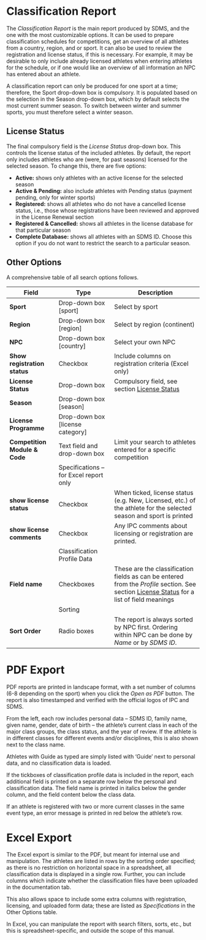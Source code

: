 # Classification Report

The *Classification Report* is the main report produced by SDMS, and the one with the most customizable options. It can be used to prepare classification schedules for competitions, get an overview of all athletes from a country, region, and or sport. It can also be used to review the registration and license status, if this is necessary. For example, it may be desirable to only include already licensed athletes when entering athletes for the schedule, or if one would like an overview of all information an NPC has entered about an athlete.

A classification report can only be produced for one sport at a time; therefore, the Sport drop-down box is compulsory. It is populated based on the selection in the Season drop-down box, which by default selects the most current summer season. To switch between winter and summer sports, you must therefore select a winter season.

## License Status

The final compulsory field is the *License Status* drop-down box. This controls the license status of the included athletes. By default, the report only includes athletes who are (were, for past seasons) licensed for the selected season. To change this, there are five options:
- **Active:** shows only athletes with an active license for the selected season
- **Active & Pending:** also include athletes with Pending status (payment pending, only for winter sports)
- **Registered:** shows all athletes who do not have a cancelled license status, i.e., those whose registrations have been reviewed and approved in the License Renewal section
- **Registered & Cancelled:** shows all athletes in the license database for that particular season
- **Complete Database:** shows all athletes with an SDMS ID. Choose this option if you do not want to restrict the search to a particular season.

## Other Options

A comprehensive table of all search options follows.

| **Field**                     | **Type**                                                                        | **Description**                                                                                                                                              |
| ----------------------------- | ------------------------------------------------------------------------------- | ------------------------------------------------------------------------------------------------------------------------------------------------------------ |
| **Sport**                     | Drop-down box [sport]                                                           | Select by sport                                                                                                                                              |
| **Region**                    | Drop-down box [region]                                                          | Select by region (continent)                                                                                                                                 |
| **NPC**                       | Drop-down box [country]                                                         | Select your own NPC                                                                                                                                          |
| **Show registration status**  | Checkbox                                                                        | Include columns on registration criteria (Excel only)                                                                                                        |
| **License Status**            | Drop-down box                                                                   | Compulsory field, see section [License Status](#license-status)                                                                                              |
| **Season**                    | Drop-down box [season]                                                          |                                                                                                                                                              |
| **License Programme**         | Drop-down box [license category]                                                |                                                                                                                                                              |
| **Competition Module & Code** | Text field and drop-down box                                                    | Limit your search to athletes entered for a specific competition                                                                                             |
|                               | <span class="table-header center">Specifications – for Excel report only</span> |                                                                                                                                                              |
| **show license status**       | Checkbox                                                                        | When ticked, license status (e.g. New, Licensed, etc.) of the athlete for the selected season and sport is printed                                           |
| **show license comments**     | Checkbox                                                                        | Any IPC comments about licensing or registration are printed.                                                                                                |
|                               | <span class="table-header">Classification Profile Data</span>                   |                                                                                                                                                              |
| **Field name**                | Checkboxes                                                                      | These are the classification fields as can be entered from the *Profile* section. See section [License Status](#license-status) for a list of field meanings |
|                               | <span class="table-header">Sorting</span>                                       |                                                                                                                                                              |
| **Sort Order**                | Radio boxes                                                                     | The report is always sorted by NPC first. Ordering within NPC can be done by *Name* or by *SDMS ID*.                                                         |

# PDF Export

PDF reports are printed in landscape format, with a set number of columns (6-8 depending on the sport) when you click the *Open as PDF* button. The report is also timestamped and verified with the official logos of IPC and SDMS.

From the left, each row includes personal data – SDMS ID, family name, given name, gender, date of birth – the athlete’s current class in each of the major class groups, the class status, and the year of review. If the athlete is in different classes for different events and/or disciplines, this is also shown next to the class name.

Athletes with Guide as typed are simply listed with ‘Guide’ next to personal data, and no classification data is loaded.

If the tickboxes of classification profile data is included in the report, each additional field is printed on a separate row below the personal and classification data. The field name is printed in italics below the gender column, and the field content below the class data.

If an athlete is registered with two or more current classes in the same event type, an error message is printed in red below the athlete’s row.

# Excel Export

The Excel export is similar to the PDF, but meant for internal use and manipulation. The athletes are listed in rows by the sorting order specified; as there is no restriction on horizontal space in a spreadsheet, all classification data is displayed in a single row. Further, you can include columns which indicate whether the classification files have been uploaded in the documentation tab.

This also allows space to include some extra columns with registration, licensing, and uploaded form data; these are listed as *Specifications* in the Other Options table.

In Excel, you can manipulate the report with search filters, sorts, etc., but this is spreadsheet-specific, and outside the scope of this manual.